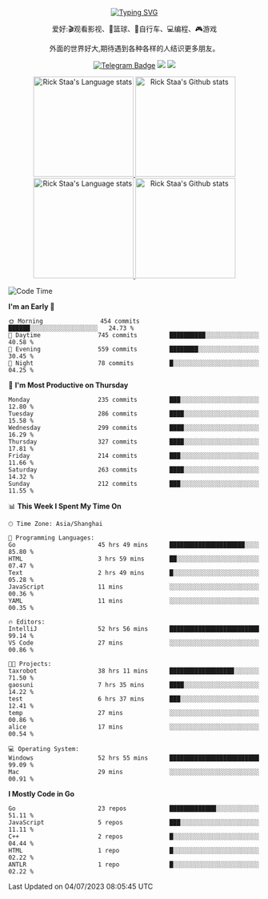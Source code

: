 <div align="center"> 

[![Typing SVG](https://readme-typing-svg.herokuapp.com?size=25&duration=2500&color=eeeeee&vCenter=true&width=200&height=40&lines=Hi+there+%F0%9F%91%8B%F0%9F%8F%BB;I'm+DanBai)](https://git.io/typing-svg)

爱好:🎬观看影视、🏀篮球、🚴自行车、💻编程、🎮游戏

外面的世界好大,期待遇到各种各样的人结识更多朋友。

[![Telegram Badge](https://img.shields.io/badge/-Telegram-blue?style=flat&logo=Telegram&logoColor=white)](https://t.me/danbai9420) 
[![](https://img.shields.io/badge/-Blog-brightgreen?style=flat&logo=Blogger&logoColor=white)](https://p00q.cn)
[![](https://img.shields.io/badge/-Email-red?style=flat&logo=Mail.Ru&logoColor=white)](mailto:danbai@88.com)
</div>

<!-- Light Mode -->
<div align="center"> 
<a href="https://github.com/anuraghazra/github-readme-stats#gh-light-mode-only">
<img height=200 src="https://github-readme-stats.vercel.app/api/top-langs/?username=danbai225&layout=compact&langs_count=10&hide_border=1&role=OWNER,COLLABORATOR#gh-light-mode-only" alt="Rick Staa's Language stats" />
</a>
<a href="https://github.com/anuraghazra/github-readme-stats#gh-light-mode-only">
<img height=200 src="https://github-readme-stats.vercel.app/api?username=danbai225&show_icons=true&count_private=true&line_height=28&hide_border=1&include_all_commits=true&card_width=450&role=OWNER,COLLABORATOR&exclude_repo=github-readme-stats#gh-light-mode-only" alt="Rick Staa's Github stats" />
</a>
</div>

<!-- Dark Mode -->
<div align="center"> 
<a href="https://github.com/anuraghazra/github-readme-stats#gh-dark-mode-only">
<img height=200 src="https://github-readme-stats.vercel.app/api/top-langs/?username=danbai225&layout=compact&langs_count=10&hide_border=1&role=OWNER,COLLABORATOR&theme=github_dark#gh-dark-mode-only" alt="Rick Staa's Language stats" />
</a>
<a href="https://github.com/anuraghazra/github-readme-stats#gh-dark-mode-only">
<img height=200 src="https://github-readme-stats.vercel.app/api?username=danbai225&show_icons=true&count_private=true&line_height=28&hide_border=1&include_all_commits=true&card_width=450&role=OWNER,COLLABORATOR&exclude_repo=github-readme-stats&theme=github_dark#gh-dark-mode-only" alt="Rick Staa's Github stats" />
</a>
</div>

<!--START_SECTION:waka-->
![Code Time](http://img.shields.io/badge/Code%20Time-547%20hrs%2034%20mins-blue)

**I'm an Early 🐤** 

```text
🌞 Morning                454 commits         ██████░░░░░░░░░░░░░░░░░░░   24.73 % 
🌆 Daytime                745 commits         ██████████░░░░░░░░░░░░░░░   40.58 % 
🌃 Evening                559 commits         ████████░░░░░░░░░░░░░░░░░   30.45 % 
🌙 Night                  78 commits          █░░░░░░░░░░░░░░░░░░░░░░░░   04.25 % 
```
📅 **I'm Most Productive on Thursday** 

```text
Monday                   235 commits         ███░░░░░░░░░░░░░░░░░░░░░░   12.80 % 
Tuesday                  286 commits         ████░░░░░░░░░░░░░░░░░░░░░   15.58 % 
Wednesday                299 commits         ████░░░░░░░░░░░░░░░░░░░░░   16.29 % 
Thursday                 327 commits         ████░░░░░░░░░░░░░░░░░░░░░   17.81 % 
Friday                   214 commits         ███░░░░░░░░░░░░░░░░░░░░░░   11.66 % 
Saturday                 263 commits         ████░░░░░░░░░░░░░░░░░░░░░   14.32 % 
Sunday                   212 commits         ███░░░░░░░░░░░░░░░░░░░░░░   11.55 % 
```


📊 **This Week I Spent My Time On** 

```text
🕑︎ Time Zone: Asia/Shanghai

💬 Programming Languages: 
Go                       45 hrs 49 mins      █████████████████████░░░░   85.80 % 
HTML                     3 hrs 59 mins       ██░░░░░░░░░░░░░░░░░░░░░░░   07.47 % 
Text                     2 hrs 49 mins       █░░░░░░░░░░░░░░░░░░░░░░░░   05.28 % 
JavaScript               11 mins             ░░░░░░░░░░░░░░░░░░░░░░░░░   00.36 % 
YAML                     11 mins             ░░░░░░░░░░░░░░░░░░░░░░░░░   00.35 % 

🔥 Editors: 
IntelliJ                 52 hrs 56 mins      █████████████████████████   99.14 % 
VS Code                  27 mins             ░░░░░░░░░░░░░░░░░░░░░░░░░   00.86 % 

🐱‍💻 Projects: 
taxrobot                 38 hrs 11 mins      ██████████████████░░░░░░░   71.50 % 
gaosuni                  7 hrs 35 mins       ████░░░░░░░░░░░░░░░░░░░░░   14.22 % 
test                     6 hrs 37 mins       ███░░░░░░░░░░░░░░░░░░░░░░   12.41 % 
temp                     27 mins             ░░░░░░░░░░░░░░░░░░░░░░░░░   00.86 % 
alice                    17 mins             ░░░░░░░░░░░░░░░░░░░░░░░░░   00.54 % 

💻 Operating System: 
Windows                  52 hrs 55 mins      █████████████████████████   99.09 % 
Mac                      29 mins             ░░░░░░░░░░░░░░░░░░░░░░░░░   00.91 % 
```

**I Mostly Code in Go** 

```text
Go                       23 repos            █████████████░░░░░░░░░░░░   51.11 % 
JavaScript               5 repos             ███░░░░░░░░░░░░░░░░░░░░░░   11.11 % 
C++                      2 repos             █░░░░░░░░░░░░░░░░░░░░░░░░   04.44 % 
HTML                     1 repo              █░░░░░░░░░░░░░░░░░░░░░░░░   02.22 % 
ANTLR                    1 repo              █░░░░░░░░░░░░░░░░░░░░░░░░   02.22 % 
```




 Last Updated on 04/07/2023 08:05:45 UTC
<!--END_SECTION:waka-->

